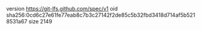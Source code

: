 version https://git-lfs.github.com/spec/v1
oid sha256:0cd6c27e61fe77eab8c7b3c27142f2de85c5b32fbd3418d714af5b5218531a67
size 2149
